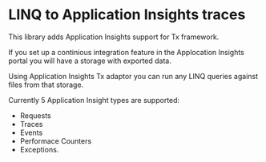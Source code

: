 # LINQ to Application Insights traces

This library adds Application Insights support for Tx framework.

If you set up a continious integration feature in the Applocation Insights portal you will have a storage with exported data.

Using Application Insights Tx adaptor you can run any LINQ queries against files from that storage.

Currently 5 Application Insight types are supported:

* Requests
* Traces
* Events
* Performace Counters
* Exceptions.


